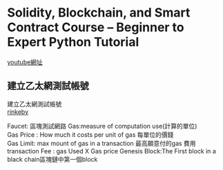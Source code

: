 # Solidity, Blockchain, and Smart Contract Course – Beginner to Expert Python Tutorial

[youtube網址](https://www.youtube.com/watch?v=M576WGiDBdQ)

## 建立乙太網測試帳號

建立乙太網測試帳號    
[rinkeby](https://faucet.rinkeby.io)

Faucet: 區塊測試網路
Gas:measure of computation use(計算的單位)  
Gas Price : How much it costs per unit of gas 每單位的價錢  
Gas Limit: max mount of gas in a transaction 最高願意付的gas 費用  
transaction Fee : gas Used X Gas price
Genesis Block:The First block in a black chain區塊鏈中第一個block